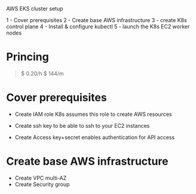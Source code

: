 AWS EKS cluster setup

1 - Cover prerequisites
2 - Create base AWS infrastructure
3 - create K8s control plane
4 - Install & configure kubectl
5 - launch the K8s EC2 worker nodes

# Princing

> $ 0.20/h
> $ 144/m

# Cover prerequisites
- Create IAM role
K8s assumes this role to create AWS resources

- Create ssh key
to be able to ssh to your EC2 instances

- Create Access key+secret
enables authentication for API access

# Create base AWS infrastructure
- Create VPC multi-AZ
- Create Security group